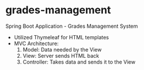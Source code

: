 # grades-management
Spring Boot Application - Grades Management System

- Utilized Thymeleaf for HTML templates
- MVC Architecture:
  1) Model: Data needed by the View
  2) View: Server sends HTML back
  4) Controller: Takes data and sends it to the View
